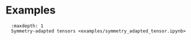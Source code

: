 # Examples

```{toctree}
  :maxdepth: 1
  Symmetry-adapted tensors <examples/symmetry_adapted_tensor.ipynb>
```
